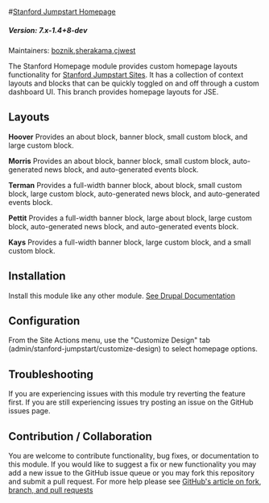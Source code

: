 #[Stanford Jumpstart Homepage](https://github.com/SU-SWS/stanford_jumpstart_home)
##### Version: 7.x-1.4+8-dev 

Maintainers: [boznik](https://github.com/boznik),[sherakama](https://github.com/sherakama),[cjwest](https://github.com/cjwest)

The Stanford Homepage module provides custom homepage layouts functionality for [Stanford Jumpstart Sites](https://github.com/SU-SWS/stanford_sites_jumpstart). It has a collection of context layouts and blocks that can be quickly toggled on and off through a custom dashboard UI.
This branch provides homepage layouts for JSE.

Layouts
---

**Hoover**
Provides an about block, banner block, small custom block, and large custom block.

**Morris**
Provides an about block, banner block, small custom block, auto-generated news block, and auto-generated events block.

**Terman**
Provides a full-width banner block, about block, small custom block, large custom block, auto-generated news block, and auto-generated events block.

**Pettit**
Provides a full-width banner block, large about block, large custom block, auto-generated news block, and auto-generated events block.

**Kays**
 Provides a full-width banner block, large custom block, and a small custom block.
 
 Installation
---

Install this module like any other module. [See Drupal Documentation](https://drupal.org/documentation/install/modules-themes/modules-7)

Configuration
---

From the Site Actions menu, use the "Customize Design" tab (admin/stanford-jumpstart/customize-design) to select homepage options.

Troubleshooting
---

If you are experiencing issues with this module try reverting the feature first. If you are still experiencing issues try posting an issue on the GitHub issues page.

Contribution / Collaboration
---

You are welcome to contribute functionality, bug fixes, or documentation to this module. If you would like to suggest a fix or new functionality you may add a new issue to the GitHub issue queue or you may fork this repository and submit a pull request. For more help please see [GitHub's article on fork, branch, and pull requests](https://help.github.com/articles/using-pull-requests)
